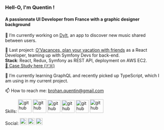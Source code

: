 ### Hell-O, I'm Quentin !
#### A passionnate UI Developer from France with a graphic designer background

🔭 I’m currently working on [Dylt](https://github.com/quentinbrohan/dylt), an app to discover new music shared between users.

📌 Last project: [O'Vacances, plan your vacation with friends](https://github.com/quentinbrohan/o-vacances) as a React Developer, teaming up with Symfony Devs for back-end.\
**Stack**: React, Redux, Symfony as REST API, deployment on AWS EC2.\
[🤘 Case Study here (🇫🇷)](https://quentinbrohan.fr/project/o-vacances/)

🌱 I’m currently learning GraphQL and recently picked up TypeScript, which I am using in my current project.

[//]: # (👯 I’m looking to collaborate with an innovative company)

[//]: # (💻 I'm available for work in Strasbourg, France.)

📫 How to reach me: brohan.quentin@gmail.com 

Skills:
<img src='https://cdn.jsdelivr.net/npm/simple-icons@3.0.1/icons/react.svg' alt='github' height='44'>
<img src='https://cdn.jsdelivr.net/npm/simple-icons@3.0.1/icons/javascript.svg' alt='github' height='44'>
<img src='https://cdn.jsdelivr.net/npm/simple-icons@3.0.1/icons/graphql.svg' alt='github' height='42'>
<img src='https://cdn.jsdelivr.net/npm/simple-icons@3.0.1/icons/node-dot-js.svg' alt='github' height='42'>
<img src='https://cdn.jsdelivr.net/npm/simple-icons@3.0.1/icons/html5.svg' alt='github' height='42'>
<img src='https://cdn.jsdelivr.net/npm/simple-icons@3.0.1/icons/css3.svg' alt='github' height='44'>


Social:
[<img src='https://quentinbrohan.fr/favicon.svg' alt='website' height='22'>](https://quentinbrohan.fr/)
[<img src='https://cdn.jsdelivr.net/npm/simple-icons@3.0.1/icons/github.svg' alt='github' height='22'>](https://github.com/https://github.com/quentinbrohan)
[<img src='https://cdn.jsdelivr.net/npm/simple-icons@3.0.1/icons/linkedin.svg' alt='linkedin' height='22'>](https://www.linkedin.com/in/https://www.linkedin.com/in/quentinbrohan/)

